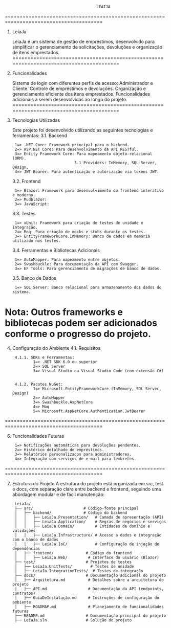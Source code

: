                                             LEAIJA
=======================================================================================
1.  LeiaJa

    LeiaJa é um sistema de gestão de empréstimos, desenvolvido para simplificar o gerenciamento de solicitações, devoluções e       organização de itens emprestados.
=======================================================================================

2. Funcionalidades

    Sistema de login com diferentes perfis de acesso: Administrador e Cliente.
    Controle de empréstimos e devoluções.
    Organização e gerenciamento eficiente dos itens emprestados.
    Funcionalidades adicionais a serem desenvolvidas ao longo do projeto.
=======================================================================================

3. Tecnologias Utilizadas

    Este projeto foi desenvolvido utilizando as seguintes tecnologias e ferramentas:
    3.1. Backend

        1=> .NET Core: Framework principal para o backend.
        2=> ASP.NET Core: Para desenvolvimento da API RESTful.
        3=> Entity Framework Core: Para mapeamento objeto-relacional (ORM).
                                  3.1 Providers: InMemory, SQL Server, Design.
        4=> JWT Bearer: Para autenticação e autorização via tokens JWT.

    3.2. Frontend

        1=> Blazor: Framework para desenvolvimento do frontend interativo e moderno.
        2=> Mudblazor:
        3=> JavaScript:

    3.3. Testes

        1=> xUnit: Framework para criação de testes de unidade e integração.
        2=> Moq: Para criação de mocks e stubs durante os testes.
        3=> EntityFrameworkCore.InMemory: Banco de dados em memória utilizado nos testes.

    3.4. Ferramentas e Bibliotecas Adicionais

        1=> AutoMapper: Para mapeamento entre objetos.
        2=> Swashbuckle: Para documentação da API com Swagger.
        3=> EF Tools: Para gerenciamento de migrações de banco de dados.

    3.5. Banco de Dados

        1=> SQL Server: Banco relacional para armazenamento dos dados do sistema.

Nota: Outros frameworks e bibliotecas podem ser adicionados conforme o progresso do projeto.
=======================================================================================

4. Configuração do Ambiente
    4.1. Requisitos

        4.1.1. SDKs e Ferramentas:
                1=> .NET SDK 6.0 ou superior
                2=> SQL Server
                3=> Visual Studio ou Visual Studio Code (com extensão C#)
            
            
        4.1.2. Pacotes NuGet:
                1=> Microsoft.EntityFrameworkCore (InMemory, SQL Server, Design)
                2=> AutoMapper
                3=> Swashbuckle.AspNetCore
                4=> Moq
                5=> Microsoft.AspNetCore.Authentication.JwtBearer
=======================================================================================

6. Funcionalidades Futuras

        1=> Notificações automáticas para devoluções pendentes.
        2=> Histórico detalhado de empréstimos.
        3=> Relatórios personalizados para administradores.
        4=> Integração com serviços de e-mail para lembretes.
=======================================================================================

7. Estrutura do Projeto
    A estrutura do projeto está organizada em src, test e docs, com separação clara entre backend e frontend, seguindo uma abordagem modular e de fácil manutenção:
    
        LeiaJa/
        ├── src/                      # Código-fonte principal
        │   ├── backend/              # Código do backend
        │   │   ├── LeiaJa.Presentation/   # Camada de apresentação (API)
        │   │   ├── LeiaJa.Application/    # Regras de negócios e serviços
        │   │   ├── LeiaJa.Domain/         # Entidades de domínio e validações
        │   │   ├── LeiaJa.Infrastructure/ # Acesso a dados e integração com o banco de dados
        │   │   ├── LeiaJa.IoC/            # Configuração de injeção de dependências
        │   ├── frontend/              # Código do frontend
        │   │   ├── LeiaJa.Web/         # Interface do usuário (Blazor)
        ├── test/                      # Projetos de testes
        │   ├── LeiaJa.UnitTests/        # Testes de unidade
        │   ├── LeiaJa.IntegrationTests/  # Testes de integração
        ├── docs/                      # Documentação adicional do projeto
        │   ├── Arquitetura.md          # Detalhes sobre a arquitetura do projeto
        │   ├── API.md                  # Documentação da API (endpoints, contratos)
        │   ├── GuiaDeInstalação.md     # Instruções de configuração do ambiente
        │   ├── ROADMAP.md              # Planejamento de funcionalidades futuras
        ├── README.md                  # Documentação principal do projeto
        ├── LeiaJa.sln                 # Solução do projeto


